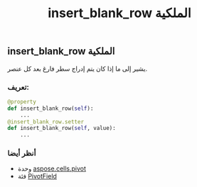 ﻿---
title: insert_blank_row الملكية
second_title: Aspose.Cells for Python via .NET API المراجع
description:
type: docs
weight: 310
url: /ar/python-net/aspose.cells.pivot/pivotfield/insert_blank_row/
is_root: false
---
##  insert_blank_row الملكية

يشير إلى ما إذا كان يتم إدراج سطر فارغ بعد كل عنصر.
###  تعريف:
```python
@property
def insert_blank_row(self):
    ...
@insert_blank_row.setter
def insert_blank_row(self, value):
    ...
```

###  أنظر أيضا
* وحدة [aspose.cells.pivot](../../)
* فئة [PivotField](/cells/ar/python-net/aspose.cells.pivot/pivotfield)
